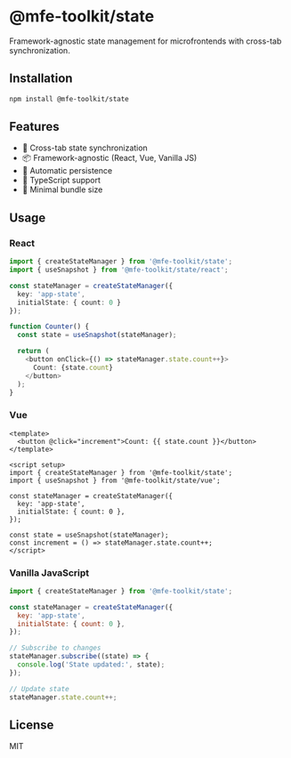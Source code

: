 # @mfe-toolkit/state

Framework-agnostic state management for microfrontends with cross-tab synchronization.

## Installation

```bash
npm install @mfe-toolkit/state
```

## Features

- 🔄 Cross-tab state synchronization
- 📦 Framework-agnostic (React, Vue, Vanilla JS)
- 💾 Automatic persistence
- 🎯 TypeScript support
- 🚀 Minimal bundle size

## Usage

### React

```typescript
import { createStateManager } from '@mfe-toolkit/state';
import { useSnapshot } from '@mfe-toolkit/state/react';

const stateManager = createStateManager({
  key: 'app-state',
  initialState: { count: 0 }
});

function Counter() {
  const state = useSnapshot(stateManager);

  return (
    <button onClick={() => stateManager.state.count++}>
      Count: {state.count}
    </button>
  );
}
```

### Vue

```vue
<template>
  <button @click="increment">Count: {{ state.count }}</button>
</template>

<script setup>
import { createStateManager } from '@mfe-toolkit/state';
import { useSnapshot } from '@mfe-toolkit/state/vue';

const stateManager = createStateManager({
  key: 'app-state',
  initialState: { count: 0 },
});

const state = useSnapshot(stateManager);
const increment = () => stateManager.state.count++;
</script>
```

### Vanilla JavaScript

```javascript
import { createStateManager } from '@mfe-toolkit/state';

const stateManager = createStateManager({
  key: 'app-state',
  initialState: { count: 0 },
});

// Subscribe to changes
stateManager.subscribe((state) => {
  console.log('State updated:', state);
});

// Update state
stateManager.state.count++;
```

## License

MIT
